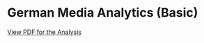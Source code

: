 # German Media Analytics (Basic)

<a href="https://venkateshdas.github.io/NaturalLanguageProcessing/Media Analytics/India in German Media Analytics.pdf" target="_blank">View PDF for the Analysis</a>
